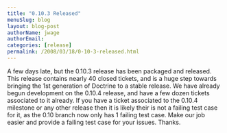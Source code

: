 ```yaml
---
title: "0.10.3 Released"
menuSlug: blog
layout: blog-post
authorName: jwage
authorEmail:
categories: [release]
permalink: /2008/03/18/0-10-3-released.html
---
```

A few days late, but the 0.10.3 release has been packaged and released.
This release contains nearly 40 closed tickets, and is a huge step
towards bringing the 1st generation of Doctrine to a stable release. We
have already begun development on the 0.10.4 release, and have a few
dozen tickets associated to it already. If you have a ticket associated
to the 0.10.4 milestone or any other release then it is likely their is
not a failing test case for it, as the 0.10 branch now only has 1
failing test case. Make our job easier and provide a failing test case
for your issues. Thanks.
